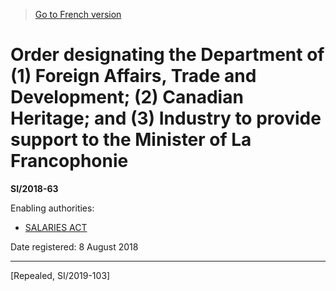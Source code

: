 > [Go to French version](/fr/Règlements/Textes%20réglementaires/2018/63.md)

# Order designating the Department of (1) Foreign Affairs, Trade and Development; (2) Canadian Heritage; and (3) Industry to provide support to the Minister of La Francophonie

**SI/2018-63**

Enabling authorities: 
- [SALARIES ACT](/en/Acts/Revised%20Statutes%20of%20Canada/S/S-3.md)

Date registered: 8 August 2018

----------


[Repealed, SI/2019-103]

